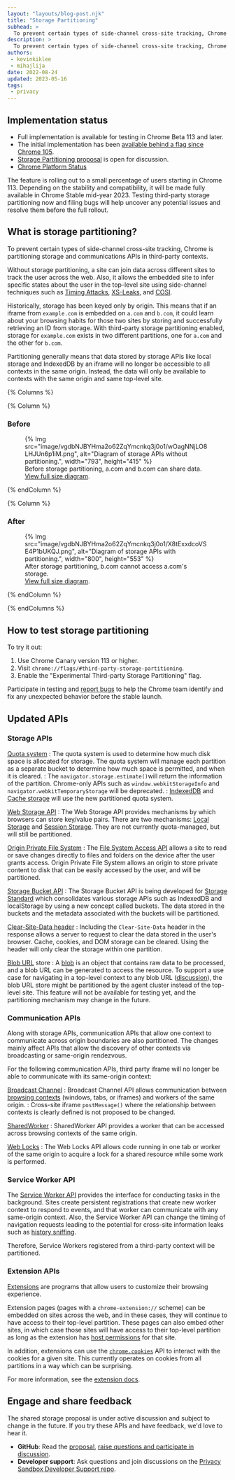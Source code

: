 ```yaml
---
layout: "layouts/blog-post.njk"
title: "Storage Partitioning"
subhead: >
  To prevent certain types of side-channel cross-site tracking, Chrome is partitioning storage and communications APIs in third-party contexts.
description: >
  To prevent certain types of side-channel cross-site tracking, Chrome is partitioning storage and communications APIs in third-party contexts.
authors:
 - kevinkiklee
 - mihajlija
date: 2022-08-24
updated: 2023-05-16
tags:
 - privacy
---
```


## Implementation status

- Full implementation is available for testing in Chrome Beta 113 and later.
- The initial implementation has been [available behind a flag since Chrome 105](/blog/storage-partitioning-dev-trial/).
- [Storage Partitioning proposal](https://github.com/privacycg/storage-partitioning) is open for discussion.
- [Chrome Platform Status](https://chromestatus.com/feature/5723617717387264)


The feature is rolling out to a small percentage of users starting in Chrome 113.
Depending on the stability and compatibility, it will be made fully available in
Chrome Stable mid-year 2023. Testing third-party storage partitioning now
and filing bugs will help uncover any potential issues and resolve them before
the full rollout.

## What is storage partitioning?

To prevent certain types of side-channel cross-site tracking, Chrome is
partitioning storage and communications APIs in third-party contexts.

Without
storage partitioning, a site can join data across different sites to track the
user across the web. Also, it allows the embedded site to infer specific states
about the user in the top-level site using side-channel techniques such as
[Timing Attacks](https://dl.acm.org/doi/10.1145/352600.352606),
[XS-Leaks](https://github.com/xsleaks/xsleaks), and
[COSI](https://arxiv.org/pdf/1908.02204.pdf).

Historically, storage has been keyed only by origin. This means that if an
iframe from `example.com` is embedded on `a.com` and `b.com`, it could learn
about your browsing habits for those two sites by storing and successfully
retrieving an ID from storage. With third-party storage partitioning enabled,
storage for `example.com` exists in two different partitions, one for `a.com`
and the other for `b.com`.

Partitioning generally means that data stored by storage APIs like local
storage and IndexedDB by an iframe will no longer be accessible to all contexts
in the same origin. Instead, the data will only be available to contexts with
the same origin and same top-level site.

 {% Columns %}

 {% Column %}

### Before

<figure>
 {% Img src="image/vgdbNJBYHma2o62ZqYmcnkq3j0o1/wOagNNjLO8LHJUn6p1iM.png", alt="Diagram of storage APIs without partitioning.", width="793", height="415" %}
   <figcaption>
     Before storage partitioning, a.com and b.com can share data.<br/><a href="https://wd.imgix.net/image/vgdbNJBYHma2o62ZqYmcnkq3j0o1/wOagNNjLO8LHJUn6p1iM.png">View full size diagram</a>.
   </figcaption>
</figure>
 {% endColumn %}

 {% Column %}

### After

<figure>
  {% Img src="image/vgdbNJBYHma2o62ZqYmcnkq3j0o1/X8tExxdcoVSE4P1bUKQJ.png", alt="Diagram of storage APIs with partitioning.", width="800", height="553" %}
    <figcaption>
      After storage partitioning, b.com cannot access a.com's storage.<br/><a href="https://wd.imgix.net/image/vgdbNJBYHma2o62ZqYmcnkq3j0o1/X8tExxdcoVSE4P1bUKQJ.png">View full size diagram</a>.
    </figcaption>
</figure>
 {% endColumn %}

{% endColumns %}

## How to test storage partitioning

To try it out:

1.  Use Chrome Canary version 113 or higher.
1.  Visit `chrome://flags/#third-party-storage-partitioning`.
1.  Enable the "Experimental Third-party Storage Partitioning" flag.

Participate in testing and
[report bugs](https://bugs.chromium.org/p/chromium/issues/entry?labels=StoragePartitioning-trial-bugs&components=Blink%3EStorage)
to help the Chrome team identify and fix any unexpected behavior before the
stable launch.

## Updated APIs

### Storage APIs

   [Quota system](https://web.dev/articles/storage-for-the-web#how_much)
   :   The quota system is used to determine how much disk space is
       allocated for storage. The quota system will manage each partition as a
       separate bucket to determine how much space is permitted, and when it
       is cleared.
   :   The `navigator.storage.estimate()`will return the information of
       the partition. Chrome-only APIs such as `window.webkitStorageInfo` and
       `navigator.webkitTemporaryStorage` will be deprecated.
   :   [IndexedDB](https://developer.mozilla.org/docs/Web/API/IndexedDB_API)
       and [Cache storage](https://web.dev/cache-api-quick-guide) will use the
       new partitioned quota system.

   [Web Storage API](https://developer.mozilla.org/docs/Web/API/Web_Storage_API)
   :   The Web Storage API provides mechanisms by which browsers can
       store key/value pairs. There are two mechanisms:
       [Local Storage](https://developer.mozilla.org/docs/Web/API/Window/localStorage)
       and
       [Session Storage](https://developer.mozilla.org/docs/Web/API/Window/sessionStorage).
       They are not currently quota-managed, but will still be partitioned.

   [Origin Private File System](https://web.dev/articles/file-system-access#accessing_the_origin_private_file_system)
   :   The [File System Access
       API](https://web.dev/file-system-access) allows a site to read or save
       changes directly to files and folders on the device after the user
       grants access. Origin Private File System allows an origin to store
       private content to disk that can be easily accessed by the user, and
       will be partitioned.

   [Storage Bucket API](https://wicg.github.io/storage-buckets/explainer.html)
   :   The Storage Bucket API is being developed for [Storage
       Standard](https://storage.spec.whatwg.org/) which consolidates various
       storage APIs such as IndexedDB and localStorage by using a new concept
       called buckets. The data stored in the buckets and the metadata
       associated with the buckets will be partitioned.

   [Clear-Site-Data header](https://developer.mozilla.org/docs/Web/HTTP/Headers/Clear-Site-Data)
   :   Including the `Clear-Site-Data` header in the response allows a
       server to request to clear the data stored in the user's browser.
       Cache, cookies, and DOM storage can be cleared. Using the header will
       only clear the storage within one partition.

   [Blob URL](https://developer.mozilla.org/docs/Web/API/URL/createObjectURL) store
   :   A [blob](https://developer.mozilla.org/docs/Web/API/Blob)
       is an object that contains raw data to be processed, and a blob URL can
       be generated to access the resource.  To support a use case for
       navigating in a top-level context to any blob URL
       ([discussion](https://github.com/w3c/FileAPI/issues/153)), the blob URL
       store might be partitioned by the agent cluster instead of the top-level
       site. This feature will not be available for testing yet, and the
       partitioning mechanism may change in the future.

### Communication APIs

Along with storage APIs, communication APIs that allow one context to
communicate across origin boundaries are also partitioned. The changes mainly
affect APIs that allow the discovery of other contexts via broadcasting or
same-origin rendezvous.

For the following communication APIs, third party iframe will no longer be able
to communicate with its same-origin context:

   [Broadcast Channel](/blog/broadcastchannel/)
   :   Broadcast Channel API allows communication between
       [browsing contexts](https://developer.mozilla.org/docs/Glossary/Browsing_context)
       (windows, tabs, or iframes) and workers of the same origin.
   :   Cross-site iframe `postMessage()` where the relationship between
       contexts is clearly defined  is not proposed to be changed.

   [SharedWorker](https://developer.mozilla.org/docs/Web/API/SharedWorker)
   :   SharedWorker API provides a worker that can be accessed across
       browsing contexts of the same origin.

   [Web Locks](https://developer.mozilla.org/docs/Web/API/Web_Locks_API)
   :   The Web Locks API allows code running in one tab or worker of
       the same origin to acquire a lock for a shared resource while some work
       is performed.

### Service Worker API

The [Service Worker API](https://developer.mozilla.org/docs/Web/API/Service_Worker_API)
provides the interface for conducting tasks in the background. Sites create
persistent registrations that create new worker context to respond to events,
and that worker can communicate with any same-origin context. Also, the
Service Worker API can change the timing of navigation requests leading to the
potential for cross-site information leaks such as
[history sniffing](https://www.ndss-symposium.org/wp-content/uploads/ndss2021_1C-2_23104_paper.pdf).

Therefore, Service Workers registered from a third-party context will be
partitioned.

### Extension APIs

[Extensions](/docs/extensions/mv3/) are programs that allow users to customize their browsing
experience.

Extension pages (pages with a `chrome-extension://` scheme) can be embedded on sites
across the web, and in these cases, they will continue to have access to their top-level partition.
These pages can also embed other sites, in which case those sites will have access to their top-level
partition as long as the extension has [host permissions](/docs/extensions/mv3/declare_permissions)
for that site.

In addition, extensions can use the [`chrome.cookies`](/docs/extensions/reference/cookies) API to
interact with the cookies for a given site. This currently operates on cookies from all partitions
in a way which can be surprising.

For more information, see the [extension docs](/docs/extensions/mv3/storage-and-cookies).

## Engage and share feedback

The shared storage proposal is under active discussion and subject to change in
the future. If you try these APIs and have feedback, we'd love to hear it.

-   **GitHub**: Read the
   [proposal](https://github.com/wanderview/quota-storage-partitioning/blob/main/explainer.md),
   [raise questions and participate in discussion](https://github.com/wanderview/quota-storage-partitioning/issues).
-   **Developer support**: Ask questions and join discussions on the
   [Privacy Sandbox Developer Support repo](https://github.com/GoogleChromeLabs/privacy-sandbox-dev-support).
